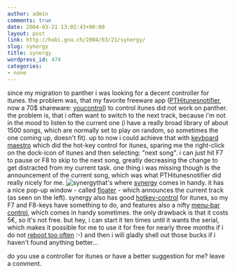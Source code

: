```yaml
---
author: admin
comments: true
date: 2004-03-21 13:02:43+00:00
layout: post
link: http://habi.gna.ch/2004/03/21/synergy/
slug: synergy
title: synergy
wordpress_id: 474
categories:
- none
---
```


since my migration to panther i was looking for a decent controller for itunes. the problem was, that my favorite freeware app ([PTHitunesnotifier](http://www.versiontracker.com/dyn/moreinfo/macosx/16107&vid=109046), now a 70$ shareware: [youcontrol](http://www.yousoftware.com/products/control.php)) to control itunes did not work on panther.
the problem is, that i often want to switch to the next track, because i'm not in the mood to listen to the current one (i have a really broad library of about 1500 songs, which are normally set to play on random, so sometimes the one coming up, doesn't fit).
up to now i could achieve that with [keyboard maestro](http://www.keyboardmaestro.com/) which did the hot-key control for itunes, sparing me the right-click on the dock-icon of itunes and then selecting: "next song". i can just hit F7 to pause or F8 to skip to the next song, greatly decreasing the change to get distracted from my current task.
one thing i was missing though is the announcement of the current song, which was what PTHitunesnotifier did really nicely for me.
![synergy](http://habi.gna.ch/blog/images/synergy.jpg)that's where [synergy](http://synergy.wincent.com/) comes in handy. it has a nice pop-up window - called [floater](http://synergy.wincent.com/floater.html) - which announces the current track (as seen on the left). synergy also has good [hotkey-control](http://synergy.wincent.com/hotkeys.html) for itunes, so my F7 and F8-keys have something to do, and features also a nifty [menu-bar control](http://synergy.wincent.com/menubar.html), which comes in handy sometimes. the only drawback is that it costs 5€, so it's not free. 
but hey, i can start it ten times until it wants the serial, which makes it possible for me to use it for free for nearly three months if i do not [reboot too often](http://uptimes.hostingwired.com/account.php?op=details&hid=8399) :-) 
and then i will gladly shell out those bucks if i haven't found anything better...

do you use a controller for itunes or have a better suggestion for me? leave a comment.  

